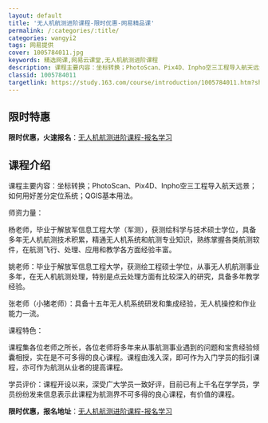 ```yaml
---
layout: default
title: '无人机航测进阶课程-限时优惠-网易精品课'
permalink: /:categories/:title/
categories: wangyi2
tags: 网易提供
cover: 1005784011.jpg
keywords: 精选网课,网易云课堂,无人机航测进阶课程
description: 课程主要内容：坐标转换；PhotoScan、Pix4D、Inpho空三工程导入航天远景；如何用好差分定位系统；QGIS基
classid: 1005784011
targetlink: https://study.163.com/course/introduction/1005784011.htm?share=1&shareId=1025206652&utm_campaign=share&utm_medium=iphoneShare&utm_source=&utm_u=1025206652
---
```


## 限时特惠

**限时优惠，火速报名**：[无人机航测进阶课程-报名学习](https://study.163.com/course/introduction/1005784011.htm?share=1&shareId=1025206652&utm_campaign=share&utm_medium=iphoneShare&utm_source=&utm_u=1025206652)

## 课程介绍

课程主要内容：坐标转换；PhotoScan、Pix4D、Inpho空三工程导入航天远景；如何用好差分定位系统；QGIS基本用法。

师资力量：

杨老师，毕业于解放军信息工程大学（军测），获测绘科学与技术硕士学位，具备多年无人机航测技术积累，精通无人机系统和航测专业知识，熟练掌握各类航测软件，在航测飞行、处理、应用和教学各方面经验丰富。

姚老师：毕业于解放军信息工程大学，获测绘工程硕士学位，从事无人机航测事业多年，在无人机航测处理，特别是点云处理方面有比较深入的研究，具备多年教学经验。

张老师（小猪老师）：具备十五年无人机系统研发和集成经验，无人机操控和作业能力一流。

课程特色：

课程集各位老师之所长，各位老师将多年来从事航测事业遇到的问题和宝贵经验倾囊相授，实在是不可多得的良心课程。课程由浅入深，即可作为入门学员的指引课程，亦可作为航测从业者的提高课程。

学员评价：课程开设以来，深受广大学员一致好评，目前已有上千名在学学员，学员纷纷发来信息表示此课程为航测界不可多得的良心课程，有价值的课程。

**限时优惠，报名地址**：[无人机航测进阶课程-报名学习](https://study.163.com/course/introduction/1005784011.htm?share=1&shareId=1025206652&utm_campaign=share&utm_medium=iphoneShare&utm_source=&utm_u=1025206652)

